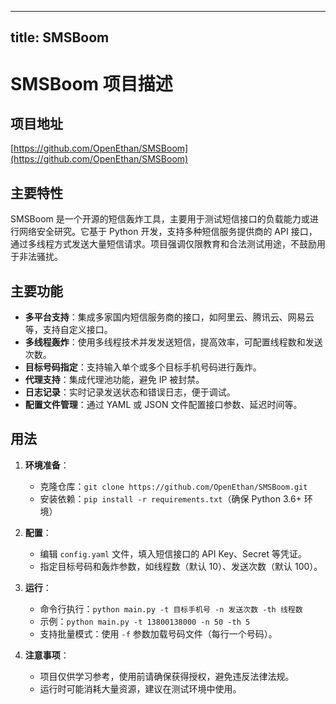 
---
title: SMSBoom
---

# SMSBoom 项目描述

## 项目地址
[https://github.com/OpenEthan/SMSBoom](https://github.com/OpenEthan/SMSBoom)

## 主要特性
SMSBoom 是一个开源的短信轰炸工具，主要用于测试短信接口的负载能力或进行网络安全研究。它基于 Python 开发，支持多种短信服务提供商的 API 接口，通过多线程方式发送大量短信请求。项目强调仅限教育和合法测试用途，不鼓励用于非法骚扰。

## 主要功能
- **多平台支持**：集成多家国内短信服务商的接口，如阿里云、腾讯云、网易云等，支持自定义接口。
- **多线程轰炸**：使用多线程技术并发发送短信，提高效率，可配置线程数和发送次数。
- **目标号码指定**：支持输入单个或多个目标手机号码进行轰炸。
- **代理支持**：集成代理池功能，避免 IP 被封禁。
- **日志记录**：实时记录发送状态和错误日志，便于调试。
- **配置文件管理**：通过 YAML 或 JSON 文件配置接口参数、延迟时间等。

## 用法
1. **环境准备**：
   - 克隆仓库：`git clone https://github.com/OpenEthan/SMSBoom.git`
   - 安装依赖：`pip install -r requirements.txt`（确保 Python 3.6+ 环境）

2. **配置**：
   - 编辑 `config.yaml` 文件，填入短信接口的 API Key、Secret 等凭证。
   - 指定目标号码和轰炸参数，如线程数（默认 10）、发送次数（默认 100）。

3. **运行**：
   - 命令行执行：`python main.py -t 目标手机号 -n 发送次数 -th 线程数`
   - 示例：`python main.py -t 13800138000 -n 50 -th 5`
   - 支持批量模式：使用 `-f` 参数加载号码文件（每行一个号码）。

4. **注意事项**：
   - 项目仅供学习参考，使用前请确保获得授权，避免违反法律法规。
   - 运行时可能消耗大量资源，建议在测试环境中使用。